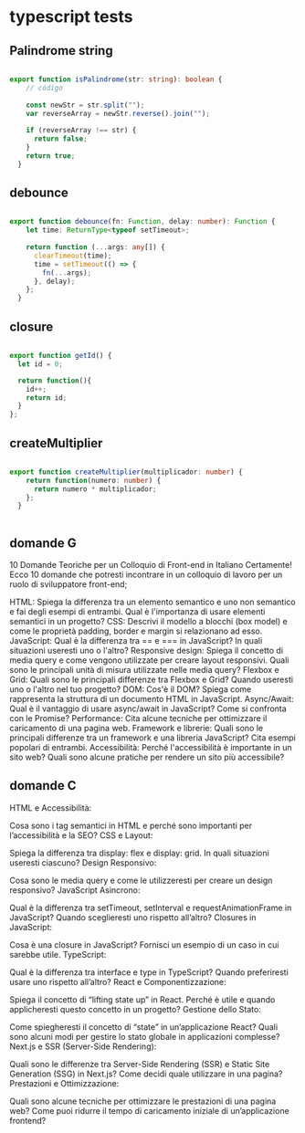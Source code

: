 # typescript tests

## Palindrome string

```ts

export function isPalindrome(str: string): boolean {
    // código
  
    const newStr = str.split("");
    var reverseArray = newStr.reverse().join("");
  
    if (reverseArray !== str) {
      return false;
    }
    return true;
  }

```

## debounce 

```ts

export function debounce(fn: Function, delay: number): Function {
    let time: ReturnType<typeof setTimeout>;
  
    return function (...args: any[]) {
      clearTimeout(time); 
      time = setTimeout(() => {
        fn(...args); 
      }, delay);
    };
  }


```

## closure 

```ts

export function getId() {
  let id = 0;

  return function(){
    id++;
    return id;
  }
};

```
## createMultiplier 

```ts

export function createMultiplier(multiplicador: number) {
    return function(numero: number) {
      return numero * multiplicador;
    };
  }
  

```

## domande G

10 Domande Teoriche per un Colloquio di Front-end in Italiano
Certamente! Ecco 10 domande che potresti incontrare in un colloquio di lavoro per un ruolo di sviluppatore front-end;

HTML: Spiega la differenza tra un elemento semantico e uno non semantico e fai degli esempi di entrambi. Qual è l'importanza di usare elementi semantici in un progetto?
CSS: Descrivi il modello a blocchi (box model) e come le proprietà padding, border e margin si relazionano ad esso.
JavaScript: Qual è la differenza tra == e === in JavaScript? In quali situazioni useresti uno o l'altro?
Responsive design: Spiega il concetto di media query e come vengono utilizzate per creare layout responsivi. Quali sono le principali unità di misura utilizzate nelle media query?
Flexbox e Grid: Quali sono le principali differenze tra Flexbox e Grid? Quando useresti uno o l'altro nel tuo progetto?
DOM: Cos'è il DOM? Spiega come rappresenta la struttura di un documento HTML in JavaScript.
Async/Await: Qual è il vantaggio di usare async/await in JavaScript? Come si confronta con le Promise?
Performance: Cita alcune tecniche per ottimizzare il caricamento di una pagina web.
Framework e librerie: Quali sono le principali differenze tra un framework e una libreria JavaScript? Cita esempi popolari di entrambi.
Accessibilità: Perché l'accessibilità è importante in un sito web? Quali sono alcune pratiche per rendere un sito più accessibile?



## domande C

HTML e Accessibilità:

Cosa sono i tag semantici in HTML e perché sono importanti per l’accessibilità e la SEO?
CSS e Layout:

Spiega la differenza tra display: flex e display: grid. In quali situazioni useresti ciascuno?
Design Responsivo:

Cosa sono le media query e come le utilizzeresti per creare un design responsivo?
JavaScript Asincrono:

Qual è la differenza tra setTimeout, setInterval e requestAnimationFrame in JavaScript? Quando sceglieresti uno rispetto all’altro?
Closures in JavaScript:

Cosa è una closure in JavaScript? Fornisci un esempio di un caso in cui sarebbe utile.
TypeScript:

Qual è la differenza tra interface e type in TypeScript? Quando preferiresti usare uno rispetto all’altro?
React e Componentizzazione:

Spiega il concetto di “lifting state up” in React. Perché è utile e quando applicheresti questo concetto in un progetto?
Gestione dello Stato:

Come spiegheresti il concetto di “state” in un’applicazione React? Quali sono alcuni modi per gestire lo stato globale in applicazioni complesse?
Next.js e SSR (Server-Side Rendering):

Quali sono le differenze tra Server-Side Rendering (SSR) e Static Site Generation (SSG) in Next.js? Come decidi quale utilizzare in una pagina?
Prestazioni e Ottimizzazione:

Quali sono alcune tecniche per ottimizzare le prestazioni di una pagina web? Come puoi ridurre il tempo di caricamento iniziale di un’applicazione frontend?